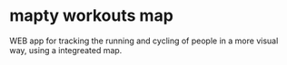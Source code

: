 # mapty workouts map
WEB app for tracking the running and cycling of people in a more visual way, using a integreated map.
